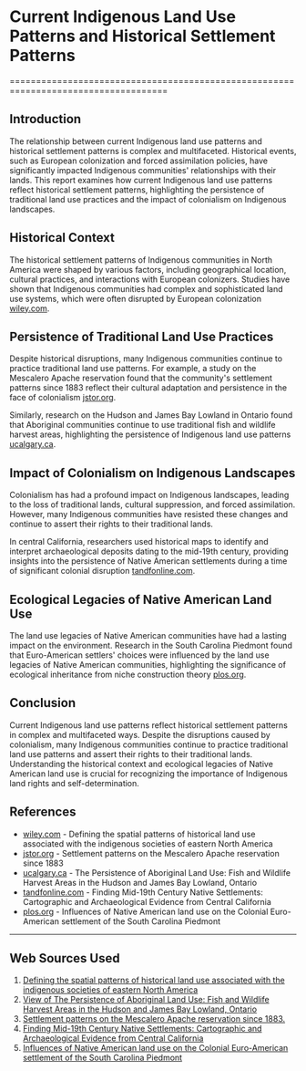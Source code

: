 # Current Indigenous Land Use Patterns and Historical Settlement Patterns
====================================================================================

## Introduction

The relationship between current Indigenous land use patterns and historical settlement patterns is complex and multifaceted. Historical events, such as European colonization and forced assimilation policies, have significantly impacted Indigenous communities' relationships with their lands. This report examines how current Indigenous land use patterns reflect historical settlement patterns, highlighting the persistence of traditional land use practices and the impact of colonialism on Indigenous landscapes.

## Historical Context

The historical settlement patterns of Indigenous communities in North America were shaped by various factors, including geographical location, cultural practices, and interactions with European colonizers. Studies have shown that Indigenous communities had complex and sophisticated land use systems, which were often disrupted by European colonization [wiley.com](https://onlinelibrary.wiley.com/doi/10.1111/jbi.12386).

## Persistence of Traditional Land Use Practices

Despite historical disruptions, many Indigenous communities continue to practice traditional land use patterns. For example, a study on the Mescalero Apache reservation found that the community's settlement patterns since 1883 reflect their cultural adaptation and persistence in the face of colonialism [jstor.org](https://www.jstor.org/stable/215301?origin=crossref).

Similarly, research on the Hudson and James Bay Lowland in Ontario found that Aboriginal communities continue to use traditional fish and wildlife harvest areas, highlighting the persistence of Indigenous land use patterns [ucalgary.ca](https://journalhosting.ucalgary.ca/index.php/arctic/article/view/64282/48217).

## Impact of Colonialism on Indigenous Landscapes

Colonialism has had a profound impact on Indigenous landscapes, leading to the loss of traditional lands, cultural suppression, and forced assimilation. However, many Indigenous communities have resisted these changes and continue to assert their rights to their traditional lands.

In central California, researchers used historical maps to identify and interpret archaeological deposits dating to the mid-19th century, providing insights into the persistence of Native American settlements during a time of significant colonial disruption [tandfonline.com](https://www.tandfonline.com/doi/full/10.1080/00934690.2017.1416849).

## Ecological Legacies of Native American Land Use

The land use legacies of Native American communities have had a lasting impact on the environment. Research in the South Carolina Piedmont found that Euro-American settlers' choices were influenced by the land use legacies of Native American communities, highlighting the significance of ecological inheritance from niche construction theory [plos.org](https://journals.plos.org/plosone/article/file?id=10.1371/journal.pone.0195036&type=printable).

## Conclusion

Current Indigenous land use patterns reflect historical settlement patterns in complex and multifaceted ways. Despite the disruptions caused by colonialism, many Indigenous communities continue to practice traditional land use patterns and assert their rights to their traditional lands. Understanding the historical context and ecological legacies of Native American land use is crucial for recognizing the importance of Indigenous land rights and self-determination.

## References

* [wiley.com](https://onlinelibrary.wiley.com/doi/10.1111/jbi.12386) - Defining the spatial patterns of historical land use associated with the indigenous societies of eastern North America
* [jstor.org](https://www.jstor.org/stable/215301?origin=crossref) - Settlement patterns on the Mescalero Apache reservation since 1883
* [ucalgary.ca](https://journalhosting.ucalgary.ca/index.php/arctic/article/view/64282/48217) - The Persistence of Aboriginal Land Use: Fish and Wildlife Harvest Areas in the Hudson and James Bay Lowland, Ontario
* [tandfonline.com](https://www.tandfonline.com/doi/full/10.1080/00934690.2017.1416849) - Finding Mid-19th Century Native Settlements: Cartographic and Archaeological Evidence from Central California
* [plos.org](https://journals.plos.org/plosone/article/file?id=10.1371/journal.pone.0195036&type=printable) - Influences of Native American land use on the Colonial Euro-American settlement of the South Carolina Piedmont

---
## Web Sources Used

1. [Defining the spatial patterns of historical land use associated with the indigenous societies of eastern North America](https://onlinelibrary.wiley.com/doi/10.1111/jbi.12386)
2. [View of The Persistence of Aboriginal Land Use: Fish and Wildlife Harvest Areas in the Hudson and James Bay Lowland, Ontario](https://journalhosting.ucalgary.ca/index.php/arctic/article/view/64282/48217)
3. [Settlement patterns on the Mescalero Apache reservation since 1883.](https://www.jstor.org/stable/215301?origin=crossref)
4. [Finding Mid-19th Century Native Settlements: Cartographic and Archaeological Evidence from Central California](https://www.tandfonline.com/doi/full/10.1080/00934690.2017.1416849)
5. [Influences of Native American land use on the Colonial Euro-American settlement of the South Carolina Piedmont](https://journals.plos.org/plosone/article/file?id=10.1371/journal.pone.0195036&type=printable)
